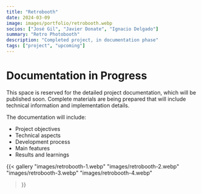 ```yaml
---
title: "Retrobooth"
date: 2024-03-09
image: images/portfolio/retrobooth.webp
socios: ["José Gil", "Javier Donate", "Ignacio Delgado"]
summary: "Retro Photobooth"
description: "Completed project, in documentation phase"
tags: ["project", "upcoming"]
---
```


# Documentation in Progress

This space is reserved for the detailed project documentation, which will be published soon. Complete materials are being prepared that will include technical information and implementation details.

The documentation will include:
- Project objectives
- Technical aspects
- Development process
- Main features
- Results and learnings

{{< gallery
"images/retrobooth-1.webp"
"images/retrobooth-2.webp"
"images/retrobooth-3.webp"
"images/retrobooth-4.webp"
>}}